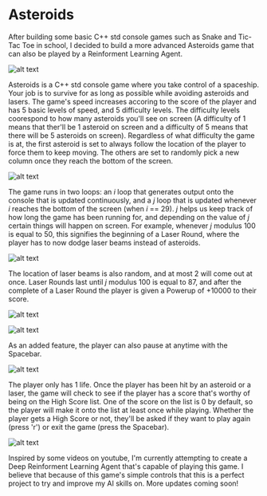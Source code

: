 # Asteroids
After building some basic C++ std console games such as Snake and Tic-Tac Toe in school, I decided to build a more advanced Asteroids game that can also be played by a Reinforment Learning Agent.

![alt text](https://github.com/bdominique/Asteroids/blob/master/Screenshot%20(114).png)

Asteroids is a C++ std console game where you take control of a spaceship. Your job is to survive for as long as possible while avoiding asteroids and lasers. The game's speed increases accoring to the score of the player and has 5 basic levels of speed, and 5 difficulty levels. The difficulty levels coorespond to how many asteroids you'll see on screen (A difficulty of 1 means that ther'll be 1 asteroid on screen and a difficulty of 5 means that there will be 5 asteroids on screen). Regardless of what difficulty the game is at, the first asteroid is set to always follow the location of the player to force them to keep moving. The others are set to randomly pick a new column once they reach the bottom of the screen.

![alt text](https://github.com/bdominique/Asteroids/blob/master/Screenshot%20(115).png)

The game runs in two loops: an _i_ loop that generates output onto the console that is updated continuously, and a _j_ loop that is updated whenever _i_ reaches the bottom of the screen (when  _i_ == 29).  _j_ helps us keep track of how long the game has been running for, and depending on the value of  _j_ certain things will happen on screen. For example, whenever  _j_ modulus 100 is equal to 50, this signifies the beginning of a Laser Round, where the player has to now dodge laser beams instead of asteroids.

![alt text](https://github.com/bdominique/Asteroids/blob/master/Screenshot%20(116).png)

The location of laser beams is also random, and at most 2 will come out at once. Laser Rounds last until _j_ modulus 100 is equal to 87, and after the complete of a Laser Round the player is given a Powerup of +10000 to their score.

![alt text](https://github.com/bdominique/Asteroids/blob/master/Screenshot%20(117).png)

![alt text](https://github.com/bdominique/Asteroids/blob/master/Screenshot%20(120).png)

As an added feature, the player can also pause at anytime with the Spacebar.

![alt text](https://github.com/bdominique/Asteroids/blob/master/Screenshot%20(119).png)

The player only has 1 life. Once the player has been hit by an asteroid or a laser, the game will check to see if the player has a score that's worthy of being on the High Score list. One of the score on the list is 0 by default, so the player will make it onto the list at least once while playing. Whether the player gets a High Score or not, they'll be asked if they want to play again (press 'r') or exit the game (press the Spacebar).

![alt text](https://github.com/bdominique/Asteroids/blob/master/Screenshot%20(118).png)

Inspired by some videos on youtube, I'm currently attempting to create a Deep Reinforment Learning Agent that's capable of playing this game. I believe that because of this game's simple controls that this is a perfect project to try and improve my AI skills on. More updates coming soon!
